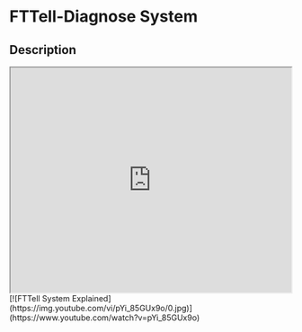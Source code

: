 <h1>FTTell-Diagnose System</h1>
<h2>Description</h2>
<iframe width="500" height="400" src="https://youtube.com/embed/pYi_85GUx9o" allowFullScreen></iframe>
[![FTTell System Explained](https://img.youtube.com/vi/pYi_85GUx9o/0.jpg)](https://www.youtube.com/watch?v=pYi_85GUx9o)

